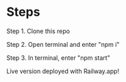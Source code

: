 <h1>Steps</h1>

<p> Step 1. Clone this repo</p>
<p>Step 2. Open terminal and enter "npm i"</p>
<p>Step 3. In terminal, enter "npm start"</p>

Live version deployed with Railway.app!
